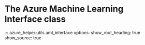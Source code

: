 # The Azure Machine Learning Interface class

::: azure_helper.utils.aml_interface
    options:
      show_root_heading: true
      show_source: true
